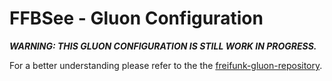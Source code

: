 # FFBSee - Gluon Configuration 
***WARNING: THIS GLUON CONFIGURATION IS STILL WORK IN PROGRESS.***

For a better understanding please refer to the the [freifunk-gluon-repository](https://github.com/freifunk-gluon/).